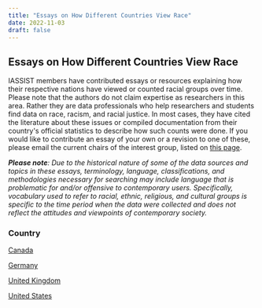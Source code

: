 ```yaml
---
title: "Essays on How Different Countries View Race"
date: 2022-11-03
draft: false
---
```

## Essays on How Different Countries View Race
IASSIST members have contributed essays or resources explaining how their respective nations have viewed or counted racial groups over time.  
Please note that the authors do not claim expertise as researchers in this area.  Rather they are data professionals who help researchers and 
students find data on race, racism, and racial justice. In most cases, they have cited the literature about these issues or compiled 
documentation from their country's official statistics to describe how such counts were done.  If you would like to contribute an essay of 
your own or a revision to one of these, please email the current chairs of the interest group, listed on [this page](https://iassistdata.org/community/antiracism-resources.md).

***Please note**:  Due to the historical nature of some of the data sources and topics in these essays, terminology, language, classifications, and methodologies 
necessary for searching may include language that is problematic for and/or offensive to contemporary users. Specifically, vocabulary used to refer to racial, ethnic, 
religious, and cultural groups is specific to the time period when the data were collected and does not reflect the attitudes and viewpoints of contemporary society.* 

### Country

[Canada](https://github.com/iassist/content/antiracismresources/canada.md)

[Germany](https://github.com/iassist/content/antiracismresources/germany.md)

[United Kingdom](https://github.com/iassist/content/antiracismresources/uk.md)

[United States](https://github.com/iassist/content/antiracismresources/us.md)
